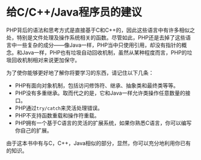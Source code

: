 # 给C/C++/Java程序员的建议

PHP背后的语法和思考方式是直接基于C和C++的，因此这些语言中有许多相似之处，特别是文件处理及操作系统相关的函数。尽管如此，PHP还是去掉了这些语言中一些复杂的成分——像Java一样，PHP当中只使用引用，却没有指针的概念。和Java一样，PHP也有垃圾自动回收机制，虽然从某种程度而言，PHP的垃圾回收机制相对来说更加保守。

为了使你能够更好地了解你将要学习的东西，请记住以下几条：

- PHP有面向对象机制，包括访问修饰符、继承、抽象类和最终类等等。
- PHP没有多重继承。取而代之的是，它和Java一样允许类操作任意数量的接口。
- PHP通过`try/catch`来灵活处理错误。
- PHP不支持函数重载和操作符重载。
- PHP拥有一个基于C语言的灵活的扩展系统，如果你熟悉C语言，你可以编写你自己的扩展。

由于这本书中有与C，C++，Java相似的部分，显然，你可以充分地利用你已有的知识。
